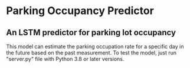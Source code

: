# Parking Occupancy Predictor
## An LSTM predictor for parking lot occupancy
This model can estimate the parking occupation rate for a specific day in the future based on the past measurement. To test the model, just run "server.py" file with Python 3.8 or later versions.<br>

